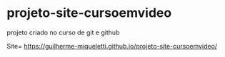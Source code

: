 # projeto-site-cursoemvideo
projeto criado no curso de git e github

Site= https://guilherme-miqueletti.github.io/projeto-site-cursoemvideo/
